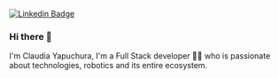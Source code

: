 [![Linkedin Badge](https://img.shields.io/badge/-claudiayapuchura21-blue?style=flat-square&logo=Linkedin&logoColor=white&link=https://www.linkedin.com/in/claudia-yapuchura-saire/)](https://www.linkedin.com/in/claudia-yapuchura-saire//)
### Hi there 👋
I'm Claudia Yapuchura, I'm a Full Stack developer 👨‍💻 who is passionate about technologies, robotics and its entire ecosystem. 

<!--
**ClaudiaYapuchura21/ClaudiaYapuchura21** is a ✨ _special_ ✨ repository because its `README.md` (this file) appears on your GitHub profile.

Here are some ideas to get you started:

- 🔭 I’m currently working on Java and Python
- 🌱 I’m currently learning Java. 
- 💬 Ask me about anime, music and books.
- ⚡ Technologies: HTML, CSS, JS, Python e Django

